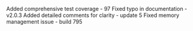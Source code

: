 
Added comprehensive test coverage - 97
Fixed typo in documentation - v2.0.3
Added detailed comments for clarity - update 5
Fixed memory management issue - build 795
